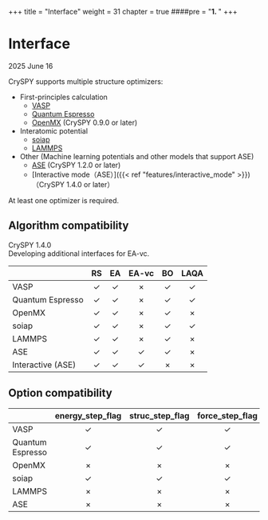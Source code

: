 +++
title = "Interface"
weight = 31
chapter = true
####pre = "<b>1. </b>"
+++


# Interface

2025 June 16

CrySPY supports multiple structure optimizers:

+ First-principles calculation
  - [VASP](https://www.vasp.at)<i class="fas fa-external-link-alt"></i>
  - [Quantum Espresso](http://www.quantum-espresso.org)<i class="fas fa-external-link-alt"></i>
  - [OpenMX](http://www.openmx-square.org/)<i class="fas fa-external-link-alt"></i> (CrySPY 0.9.0 or later)
+ Interatomic potential
  - [soiap](https://github.com/nbsato/soiap)<i class="fas fa-external-link-alt"></i>
  - [LAMMPS](http://lammps.sandia.gov)<i class="fas fa-external-link-alt"></i>
+ Other (Machine learning potentials and other models that support ASE)
  - [ASE](https://wiki.fysik.dtu.dk/ase/)<i class="fas fa-external-link-alt"></i> (CrySPY 1.2.0 or later)
  - [Interactive mode（ASE）]({{< ref "features/interactive_mode" >}})（CrySPY 1.4.0 or later）

At least one optimizer is required.

## Algorithm compatibility

CrySPY 1.4.0  
Developing additional interfaces for EA-vc.

|      | RS   | EA   | EA-vc| BO  | LAQA |
| ---- |:----:|:----:|:----:|:----:|:----:|
| VASP | ✓    | ✓    |  ×   | ✓   | ✓    |
| Quantum Espresso | ✓    | ✓    |  ×   | ✓   | ✓    |
| OpenMX | ✓    | ✓    |  ×   | ✓   | ×    |
| soiap | ✓    | ✓    |  ×   | ✓   | ✓    |
| LAMMPS | ✓    | ✓    |  ×   | ✓   | ×    |
| ASE | ✓    | ✓    |  ✓   | ✓   | ×    |
| Interactive (ASE) | ✓    | ✓    |  ✓   | ×   | ×    |


## Option compatibility


|      | energy_step_flag   | struc_step_flag  | force_step_flag | stress_step_flag |
| ---- |:----:|:----:|:----:|:----:|
| VASP | ✓    | ✓    |  ✓   | ✓   |
| Quantum Espresso | ✓    | ✓    |  ✓   | ✓   |
| OpenMX | ×    | ×    |  ×   | ×   |
| soiap | ✓    | ✓    |  ✓   | ✓   |
| LAMMPS | ×    | ×    |  ×   | ×   |
| ASE | ×    | ×    |  ×   | ×   |
